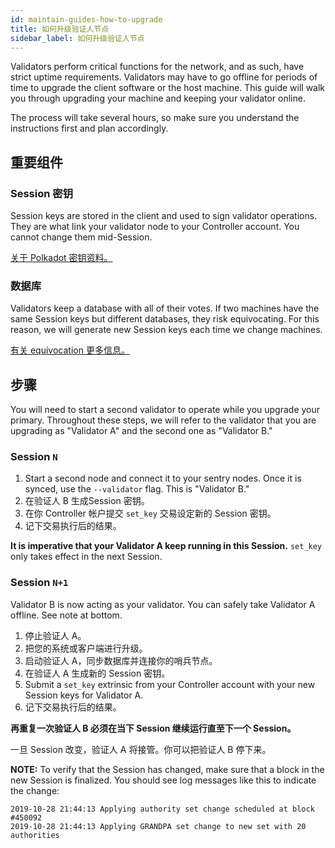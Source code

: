 ```yaml
---
id: maintain-guides-how-to-upgrade
title: 如何升级验证人节点
sidebar_label: 如何升级验证人节点
---
```


Validators perform critical functions for the network, and as such, have strict uptime requirements. Validators may have to go offline for periods of time to upgrade the client software or the host machine. This guide will walk you through upgrading your machine and keeping your validator online.

The process will take several hours, so make sure you understand the instructions first and plan accordingly.

## 重要组件

### Session 密钥

Session keys are stored in the client and used to sign validator operations. They are what link your validator node to your Controller account. You cannot change them mid-Session.

[关于 Polkadot 密钥资料。](learn-keys)

### 数据库

Validators keep a database with all of their votes. If two machines have the same Session keys but different databases, they risk equivocating. For this reason, we will generate new Session keys each time we change machines.

[有关 equivocation 更多信息。](learn-staking#slashing)

## 步骤

You will need to start a second validator to operate while you upgrade your primary. Throughout these steps, we will refer to the validator that you are upgrading as "Validator A" and the second one as "Validator B."

### Session `N`

1. Start a second node and connect it to your sentry nodes. Once it is synced, use the `--validator` flag. This is "Validator B."
1. 在验证人 B 生成Session 密钥。
1. 在你 Controller 帐户提交 `set_key` 交易设定新的 Session 密钥。
1. 记下交易执行后的结果。

**It is imperative that your Validator A keep running in this Session.** `set_key` only takes effect in the next Session.

### Session `N+1`

Validator B is now acting as your validator. You can safely take Validator A offline. See note at bottom.

1. 停止验证人 A。
1. 把您的系统或客户端进行升级。
1. 启动验证人 A，同步数据库并连接你的哨兵节点。
1. 在验证人 A 生成新的 Session 密钥。
1. Submit a `set_key` extrinsic from your Controller account with your new Session keys for Validator A.
1. 记下交易执行后的结果。

**再重复一次验证人 B 必须在当下 Session 继续运行直至下一个 Session。**

一旦 Session 改变，验证人 A 将接管。你可以把验证人 B 停下来。

**NOTE:** To verify that the Session has changed, make sure that a block in the new Session is finalized. You should see log messages like this to indicate the change:

```
2019-10-28 21:44:13 Applying authority set change scheduled at block #450092
2019-10-28 21:44:13 Applying GRANDPA set change to new set with 20 authorities
```
